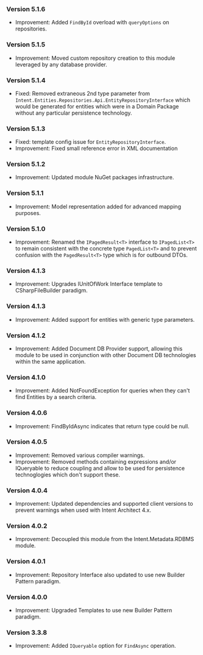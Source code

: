 ### Version 5.1.6

- Improvement: Added `FindById` overload with `queryOptions` on repositories.

### Version 5.1.5

- Improvement: Moved custom repository creation to this module leveraged by any database provider.

### Version 5.1.4

- Fixed: Removed extraneous 2nd type parameter from `Intent.Entities.Repositories.Api.EntityRepositoryInterface` which would be generated for entities which were in a Domain Package without any particular persistence technology.

### Version 5.1.3

- Fixed: template config issue for `EntityRepositoryInterface`.
- Improvement: Fixed small reference error in XML documentation

### Version 5.1.2

- Improvement: Updated module NuGet packages infrastructure.

### Version 5.1.1

- Improvement: Model representation added for advanced mapping purposes.

### Version 5.1.0

- Improvement: Renamed the `IPagedResult<T>` interface to `IPagedList<T>` to remain consistent with the concrete type `PagedList<T>` and to prevent confusion with the `PagedResult<T>` type which is for outbound DTOs.

### Version 4.1.3

- Improvement: Upgrades IUnitOfWork Interface template to CSharpFileBuilder paradigm.

### Version 4.1.3

- Improvement: Added support for entities with generic type parameters.

### Version 4.1.2

- Improvement: Added Document DB Provider support, allowing this module to be used in conjunction with other Document DB technologies within the same application.

### Version 4.1.0

- Improvement: Added NotFoundException for queries when they can't find Entities by a search criteria.

### Version 4.0.6

- Improvement: FindByIdAsync indicates that return type could be null.

### Version 4.0.5

- Improvement: Removed various compiler warnings.
- Improvement: Removed methods containing expressions and/or IQueryable to reduce coupling and allow to be used for persistence technoglogies which don't support these.

### Version 4.0.4

- Improvement: Updated dependencies and supported client versions to prevent warnings when used with Intent Architect 4.x.

### Version 4.0.2

- Improvement: Decoupled this module from the Intent.Metadata.RDBMS module.

### Version 4.0.1

- Improvement: Repository Interface also updated to use new Builder Pattern paradigm.

### Version 4.0.0

- Improvement: Upgraded Templates to use new Builder Pattern paradigm.

### Version 3.3.8

- Improvement: Added `IQueryable` option for `FindAsync` operation.
